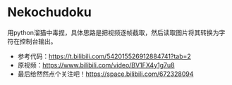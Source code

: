 # Nekochudoku

用python溜猫中毒捏，具体思路是把视频逐帧截取，然后读取图片将其转换为字符在控制台输出。
* 参考代码：https://t.bilibili.com/542015526912884741?tab=2
* 原视频：https://www.bilibili.com/video/BV1FX4y1g7u8
* 最后给然然点个关注吧！https://space.bilibili.com/672328094
